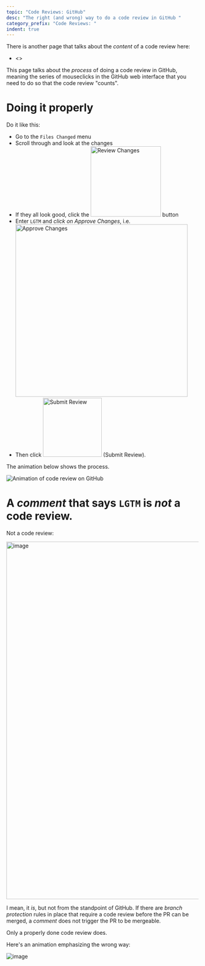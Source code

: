 ```yaml
---
topic: "Code Reviews: GitHub"
desc: "The right (and wrong) way to do a code review in GitHub "
category_prefix: "Code Reviews: "
indent: true
---
```


There is another page that talks about the _content_ of a code review here:
* <>

This page talks about the _process_ of doing a code review in GitHub, meaning the series of mouseclicks in the GitHub web interface that you need to 
do so that the code review "counts".

# Doing it properly

Do it like this:
* Go to the `Files Changed` menu
* Scroll through and look at the changes
* If they all look good, click the <img width="184" alt="Review Changes" src="https://user-images.githubusercontent.com/1119017/170560166-0161b8a5-c0ff-4941-a1b6-798d64d36dc1.png"> button
* Enter `LGTM` and _click on Approve Changes_, i.e. <img width="451" alt="Approve Changes" src="https://user-images.githubusercontent.com/1119017/170560341-51be368c-12a7-4365-8e54-570e54348d35.png">
* Then click <img width="154" alt="Submit Review" src="https://user-images.githubusercontent.com/1119017/170560387-a33029a1-2358-4626-be23-41203f88b182.png"> (Submit Review).

The animation below shows the process.

![Animation of code review on GitHub](https://user-images.githubusercontent.com/1119017/170559964-bdb363a0-7900-4f0b-bce0-bdfc30054efd.png)

# A _comment_ that says `LGTM` is _not_ a code review.

Not a code review:

<img width="935" alt="image" src="https://user-images.githubusercontent.com/1119017/170560965-9bdfee13-5ba0-4cf2-9610-743606e851ed.png">


I mean, it _is_, but not from the standpoint of GitHub.  If there are _branch protection_ rules in place that require a code review before 
the PR can be merged, a _comment_ does not trigger the PR to be mergeable.

Only a properly done code review does.

Here's an animation emphasizing the wrong way:

![image](https://user-images.githubusercontent.com/1119017/170560875-ad8a4310-4267-4839-86a0-404b22d23536.png)
